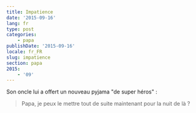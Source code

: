 ```yaml
---
title: Impatience
date: '2015-09-16'
lang: fr
type: post
categories:
    - papa
publishDate: '2015-09-16'
locale: fr_FR
slug: impatience
section: papa
2015:
    - '09'
---
```


Son oncle lui a offert un nouveau pyjama "de super héros" :

> Papa, je peux le mettre tout de suite maintenant pour la nuit de là ?
